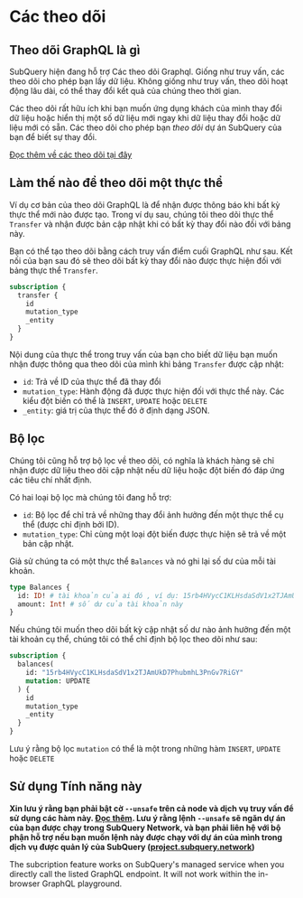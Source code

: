 # Các theo dõi

## Theo dõi GraphQL là gì

SubQuery hiện đang hỗ trợ Các theo dõi Graphql. Giống như truy vấn, các theo dõi cho phép bạn lấy dữ liệu. Không giống như truy vấn, theo dõi hoạt động lâu dài, có thể thay đổi kết quả của chúng theo thời gian.

Các theo dõi rất hữu ích khi bạn muốn ứng dụng khách của mình thay đổi dữ liệu hoặc hiển thị một số dữ liệu mới ngay khi dữ liệu thay đổi hoặc dữ liệu mới có sẵn. Các theo dõi cho phép bạn *theo dõi* dự án SubQuery của bạn để biết sự thay đổi.

[Đọc thêm về các theo dõi tại đây](https://www.apollographql.com/docs/react/data/subscriptions/)

## Làm thế nào để theo dõi một thực thể

Ví dụ cơ bản của theo dõi GraphQL là để nhận được thông báo khi bất kỳ thực thể mới nào được tạo. Trong ví dụ sau, chúng tôi theo dõi thực thể `Transfer` và nhận được bản cập nhật khi có bất kỳ thay đổi nào đối với bảng này.

Bạn có thể tạo theo dõi bằng cách truy vấn điểm cuối GraphQL như sau. Kết nối của bạn sau đó sẽ theo dõi bất kỳ thay đổi nào được thực hiện đối với bảng thực thể `Transfer`.

```graphql
subscription {
  transfer {
    id
    mutation_type
    _entity
  }
}
```

Nội dung của thực thể trong truy vấn của bạn cho biết dữ liệu bạn muốn nhận được thông qua theo dõi của mình khi bảng `Transfer` được cập nhật:
- `id`: Trả về ID của thực thể đã thay đổi
- `mutation_type`: Hành động đã được thực hiện đối với thực thể này. Các kiểu đột biến có thể là `INSERT`, `UPDATE` hoặc `DELETE`
- `_entity`: giá trị của thực thể đó ở định dạng JSON.

## Bộ lọc

Chúng tôi cũng hỗ trợ bộ lọc về theo dõi, có nghĩa là khách hàng sẽ chỉ nhận được dữ liệu theo dõi cập nhật nếu dữ liệu hoặc đột biến đó đáp ứng các tiêu chí nhất định.

Có hai loại bộ lọc mà chúng tôi đang hỗ trợ:

- `id`: Bộ lọc để chỉ trả về những thay đổi ảnh hưởng đến một thực thể cụ thể (được chỉ định bởi ID).
- `mutation_type`: Chỉ cùng một loại đột biến được thực hiện sẽ trả về một bản cập nhật.

Giả sử chúng ta có một thực thể `Balances` và nó ghi lại số dư của mỗi tài khoản.

```graphql
type Balances {
  id: ID! # tài khoản của ai đó , ví dụ: 15rb4HVycC1KLHsdaSdV1x2TJAmUkD7PhubmhL3PnGv7RiGY
  amount: Int! # số dư của tài khoản này
}
```

Nếu chúng tôi muốn theo dõi bất kỳ cập nhật số dư nào ảnh hưởng đến một tài khoản cụ thể, chúng tôi có thể chỉ định bộ lọc theo dõi như sau:

```graphql
subscription {
  balances(
    id: "15rb4HVycC1KLHsdaSdV1x2TJAmUkD7PhubmhL3PnGv7RiGY"
    mutation: UPDATE
  ) {
    id
    mutation_type
    _entity
  }
}
```

Lưu ý rằng bộ lọc `mutation` có thể là một trong những hàm ` INSERT `, ` UPDATE ` hoặc ` DELETE `

## Sử dụng Tính năng này

**Xin lưu ý rằng bạn phải bật cờ `--unsafe` trên cả node và dịch vụ truy vấn để sử dụng các hàm này. [Đọc thêm](./references.md#unsafe-2). Lưu ý rằng lệnh `--unsafe` sẽ ngăn dự án của bạn được chạy trong SubQuery Network, và bạn phải liên hệ với bộ phận hỗ trợ nếu bạn muốn lệnh này được chạy với dự án của mình trong dịch vụ được quản lý của SubQuery ([project.subquery.network](https://project.subquery.network))**

The subcription feature works on SubQuery's managed service when you directly call the listed GraphQL endpoint. It will not work within the in-browser GraphQL playground.
